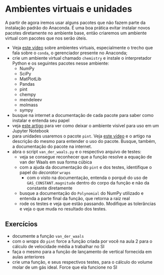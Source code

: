 # Ambientes virtuais e unidades

A partir de agora iremos usar alguns pacotes que não fazem parte da instalação padrão do Anaconda. É uma boa prática evitar instalar novos pacotes diretamente no ambiente base, então criaremos um ambiente virtual com pacotes que nos serão úteis.

- Veja [este vídeo](https://youtu.be/8laFJI2l3gU) sobre ambientes virtuais, especialmente o trecho que fala sobre o `conda`, o gerenciador presente no Anaconda;
- crie um ambiente virtual chamado `chemistry` e instale o interpretador Python e os seguintes pacotes nesse ambiente:
  - NumPy
  - SciPy
  - MatPlotLib
  - Pandas
  - pint
  - chempy
  - mendeleev
  - molmass
  - sympy
- busque na internet a documentação de cada pacote para saber como instalar e entenda seu papel
- veja [este artigo](https://cienciaprogramada.com.br/2020/08/ambiente-virtual-projeto-python/) para ver como deixar o ambiente visível para uso em um Jupyter Notebook
- para unidades usaremos o pacote `pint`. Veja [este vídeo](https://www.youtube.com/watch?v=FDxivogkYbY) e o artigo na descrição do mesmo para entender o uso do pacote. Busque, também, a documentação do pacote na internet.
- abra o script `van_der_waals.py` e o respectivo arquivo de testes:
  - veja se consegue reconhecer que a função resolve a equação de van der Waals em sua forma cúbica
  - com a ajuda da documentação do `pint` e dos testes, identifique o papel do *decorator* `wraps`
    - com o visto na documentação, entenda o porquê do uso de `GAS_CONSTANT.magnitude` dentro do corpo da função e não da constante diretamente
  - busque a documentação do `Polynomial` do NumPy utilizado e entenda a parte final da função, que retorna a raiz real
  - rode os testes e veja que estão passando. Modifique as tolerâncias e veja o que muda no resultado dos testes.

## Exercícios

- documente a função `van_der_waals`
- com o *wraps* do `pint` force a função criada por você na aula 2 para o cálculo de velocidade média a trabalhar no SI
- faça o mesmo para a função de lançamento de vertical fornecida em aulas anteriores
- crie uma função, e seus respectivos testes, para o cálculo do volume molar de um gás ideal. Force que ela funcione no SI
